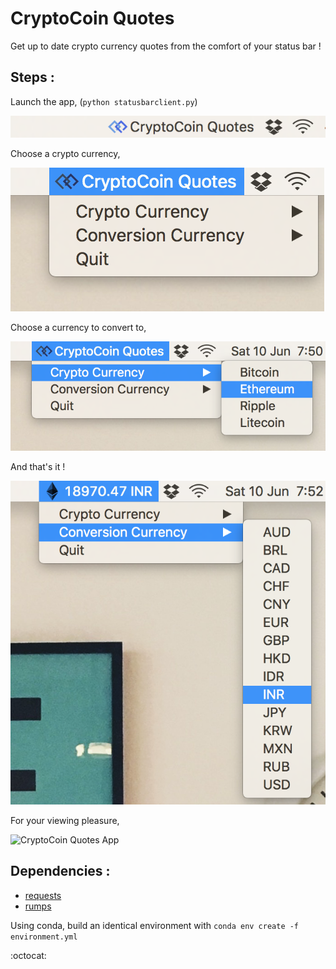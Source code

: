 # CryptoCoin Quotes

Get up to date crypto currency quotes from the comfort of your status bar !

Steps :
------
Launch the app, (`python statusbarclient.py`)

![CryptoCoin Quotes App](screenshots/1.png)

Choose a crypto currency,

![CryptoCoin Quotes App](screenshots/2.png)

Choose a currency to convert to,

![CryptoCoin Quotes App](screenshots/3.png)

And that's it !

![CryptoCoin Quotes App](screenshots/4.png)

For your viewing pleasure,

![CryptoCoin Quotes App](screenshots/5.png)


Dependencies :
-------------
- [requests](http://docs.python-requests.org/en/master/)
- [rumps](http://rumps.readthedocs.io/en/latest/)

Using conda, build an identical environment with `conda env create -f environment.yml`


:octocat:
